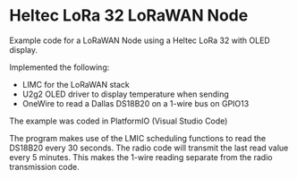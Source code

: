 # Heltec LoRa 32 LoRaWAN Node

Example code for a LoRaWAN Node using a Heltec LoRa 32 with OLED display.

Implemented the following:
* LIMC for the LoRaWAN stack
* U2g2 OLED driver to display temperature when sending
* OneWire to read a Dallas DS18B20 on a 1-wire bus on GPIO13

The example was coded in PlatformIO (Visual Studio Code)

The program makes use of the LMIC scheduling functions to read the DS18B20 every 30 seconds. The radio code will transmit the last read value every 5 minutes. This makes the 1-wire reading separate from the radio transmission code.
